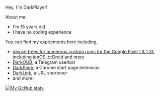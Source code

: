 Hey, I'm DarkPlayer!

About me:
- I'm 15 years old
- I have no coding experience

You can find my expriements here including,
- [device trees for numerous custom roms for the Google Pixel 1 & 1 XL including ionOS, crDroid and more](https://github.com/DarkPlayerr/android_device_google_marlin)
- [DarkOUB](https://github.com/DarkPlayerr/DarkOUB), a Telegram userbot
- [DarkPage](https://github.com/DarkPlayerr/DarkPage), a Chrome start page extension
- [DarkLink](https://github.com/DarkPlayerr/DarkLink), a URL shortener
- and more!

[![My GitHub stats](https:/github-readme-stats-c3hn1y9x4.vercel.app/api?username=DarkPlayerr&show_icons=true&theme=blackred)](https://github.com/DarkPlayerr/github-readme-stats)
